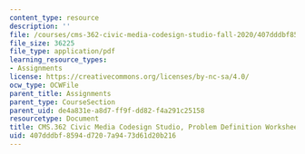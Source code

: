 ```yaml
---
content_type: resource
description: ''
file: /courses/cms-362-civic-media-codesign-studio-fall-2020/407dddbf8594d7207a9473d61d20b216_MITCMS_362F20_problemdefinition.pdf
file_size: 36225
file_type: application/pdf
learning_resource_types:
- Assignments
license: https://creativecommons.org/licenses/by-nc-sa/4.0/
ocw_type: OCWFile
parent_title: Assignments
parent_type: CourseSection
parent_uid: de4a831e-a8d7-ff9f-dd82-f4a291c25158
resourcetype: Document
title: CMS.362 Civic Media Codesign Studio, Problem Definition Worksheet
uid: 407dddbf-8594-d720-7a94-73d61d20b216
---
```

